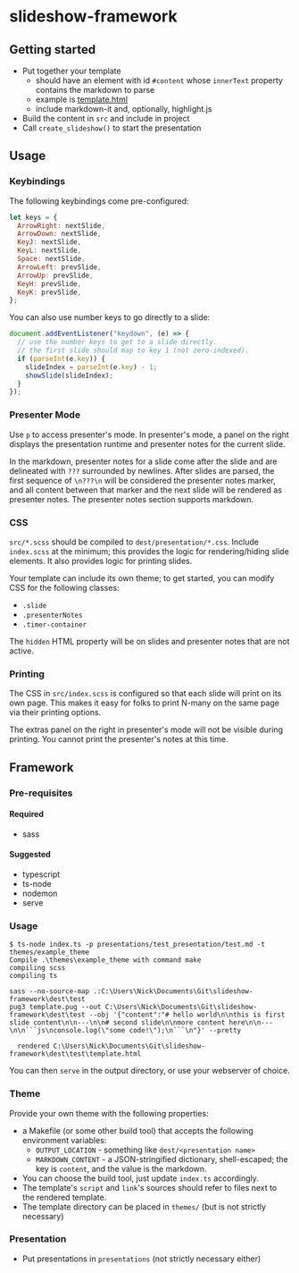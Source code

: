 # slideshow-framework

## Getting started

* Put together your template
  * should have an element with id `#content` whose `innerText` property
    contains the markdown to parse
  * example is [template.html](template.html)
  * include markdown-it and, optionally, highlight.js
* Build the content in `src` and include in project
* Call `create_slideshow()` to start the presentation

## Usage

### Keybindings

The following keybindings come pre-configured:

```javascript
let keys = {
  ArrowRight: nextSlide,
  ArrowDown: nextSlide,
  KeyJ: nextSlide,
  KeyL: nextSlide,
  Space: nextSlide,
  ArrowLeft: prevSlide,
  ArrowUp: prevSlide,
  KeyH: prevSlide,
  KeyK: prevSlide,
};
```

You can also use number keys to go directly to a slide:

```javascript
document.addEventListener("keydown", (e) => {
  // use the number keys to get to a slide directly.
  // the first slide should map to key 1 (not zero-indexed).
  if (parseInt(e.key)) {
    slideIndex = parseInt(e.key) - 1;
    showSlide(slideIndex);
  }
});
```

### Presenter Mode

Use `p` to access presenter's mode. In presenter's mode, a panel on the right
displays the presentation runtime and presenter notes for the current slide.

In the markdown, presenter notes for a slide come after the slide and are
delineated with `???` surrounded by newlines. After slides are parsed, the first
sequence of `\n???\n` will be considered the presenter notes marker, and all
content between that marker and the next slide will be rendered as presenter
notes. The presenter notes section supports markdown.

### CSS

`src/*.scss` should be compiled to `dest/presentation/*.css`. Include
`index.scss` at the minimum; this provides the logic for rendering/hiding slide
elements. It also provides logic for printing slides.

Your template can include its own theme; to get started, you can modify CSS for
the following classes:

* `.slide`
* `.presenterNotes`
* `.timer-container`

The `hidden` HTML property will be on slides and presenter notes that are not
active.

### Printing

The CSS in `src/index.scss` is configured so that each slide will print on its
own page. This makes it easy for folks to print N-many on the same page via
their printing options.

The extras panel on the right in presenter's mode will not be visible during
printing. You cannot print the presenter's notes at this time.

## Framework

### Pre-requisites

#### Required

* sass

#### Suggested

* typescript
* ts-node
* nodemon
* serve

### Usage

```console
$ ts-node index.ts -p presentations/test_presentation/test.md -t themes/example_theme
Compile .\themes\example_theme with command make
compiling scss
compiling ts

sass --no-source-map .:C:\Users\Nick\Documents\Git\slideshow-framework\dest\test
pug3 template.pug --out C:\Users\Nick\Documents\Git\slideshow-framework\dest\test --obj '{"content":"# hello world\n\nthis is first slide content\n\n---\n\n# second slide\n\nmore content here\n\n---\n\n```js\nconsole.log(\"some code!\");\n```\n"}' --pretty

  rendered C:\Users\Nick\Documents\Git\slideshow-framework\dest\test\template.html
```

You can then `serve` in the output directory, or use your webserver of choice.

### Theme

Provide your own theme with the following properties:

* a Makefile (or some other build tool) that accepts the following environment
  variables:
  * `OUTPUT_LOCATION` - something like `dest/<presentation name>`
  * `MARKDOWN_CONTENT` - a JSON-stringified dictionary, shell-escaped; the key
    is `content`, and the value is the markdown.
* You can choose the build tool, just update `index.ts` accordingly.
* The template's `script` and `link`'s sources should refer to files next to the
  rendered template.
* The template directory can be placed in `themes/` (but is not strictly
  necessary)

### Presentation

* Put presentations in `presentations` (not strictly necessary either)
